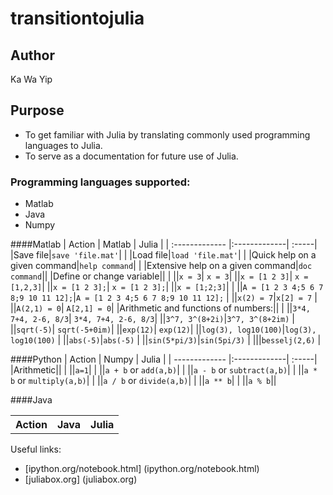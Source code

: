 # transitiontojulia
## Author
Ka Wa Yip
## Purpose
* To get familiar with Julia by translating commonly used programming languages to Julia. 
* To serve as a documentation for future use of Julia.

### Programming languages supported:

* Matlab
* Java
* Numpy

####Matlab
| Action     | Matlab           | Julia  |
| :------------- |:-------------| :-----|
|Save file|`save 'file.mat'`|  |
|Load file|`load 'file.mat'`| |
|Quick help on a given command|`help command`|  |
|Extensive help on a given command|`doc command`||
|Define or change variable|| |
||`x = 3`| `x = 3`|
||`x = [1 2 3]`| `x = [1,2,3]`|
||`x = [1 2 3];`| `x = [1 2 3];`|
||`x = [1;2;3]`| |
||`A = [1 2 3 4;5 6 7 8;9 10 11 12];`|`A = [1 2 3 4;5 6 7 8;9 10 11 12];` |
||`x(2) = 7`|`x[2] = 7` |
||`A(2,1) = 0`| `A[2,1] = 0`|
|Arithmetic and functions of numbers:|| |
||`3*4, 7+4, 2-6, 8/3`| `3*4, 7+4, 2-6, 8/3`|
||`3^7, 3^(8+2i)`|`3^7, 3^(8+2im)` |
||`sqrt(-5)`| `sqrt(-5+0im)`|
||`exp(12)`| `exp(12)`|
||`log(3), log10(100)`|`log(3), log10(100)` |
||`abs(-5)`|`abs(-5)` |
||`sin(5*pi/3)`|`sin(5pi/3)` |
|||`besselj(2,6)` |


####Python
| Action     | Numpy          | Julia  |
| ------------- |:-------------| :-----|
|Arithmetic|| |
||`a=1`| |
||`a + b` or `add(a,b)`| |
||`a - b` or `subtract(a,b)`| |
||`a * b` or `multiply(a,b)`| |
||`a / b` or `divide(a,b)`| |
||`a ** b`| |
||`a % b`||


####Java
<table>
  <tbody>
    <tr>
      <th>Action</th>
      <th align="left">Java</th>
      <th align="left">Julia</th>
    </tr>
  </tbody>
</table>



Useful links:
* [ipython.org/notebook.html] (ipython.org/notebook.html)
* [juliabox.org] (juliabox.org)





